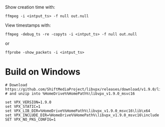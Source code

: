 Show creation time with:

    ffmpeg -i <intput_ts> -f null out.null

View timestamps with:

    ffmpeg -debug_ts -re -copyts -i <intput_ts> -f null out.null

or

    ffprobe -show_packets -i <intput_ts>

# Build on Windows

```
# Download https://github.com/ShiftMediaProject/libvpx/releases/download/v1.9.0/libvpx_v1.9.0_msvc16.zip
# and unzip into %HomeDrive%%HomePath%\libvpx_v1.9.0_msvc16

set VPX_VERSION=1.9.0
set VPX_STATIC=1
set VPX_LIB_DIR=%HomeDrive%%HomePath%\libvpx_v1.9.0_msvc16\lib\x64
set VPX_INCLUDE_DIR=%HomeDrive%%HomePath%\libvpx_v1.9.0_msvc16\include
SET VPX_NO_PKG_CONFIG=1
```
